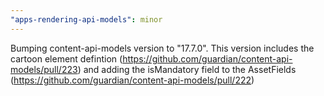 ```yaml
---
"apps-rendering-api-models": minor
---
```


Bumping content-api-models version to "17.7.0". This version includes the cartoon element defintion (https://github.com/guardian/content-api-models/pull/223) and adding the isMandatory field to the AssetFields (https://github.com/guardian/content-api-models/pull/222)
